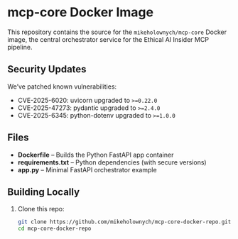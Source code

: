 # mcp-core Docker Image

This repository contains the source for the `mikeholownych/mcp-core` Docker image, the central orchestrator service for the Ethical AI Insider MCP pipeline.

## Security Updates
We’ve patched known vulnerabilities:

- CVE-2025-6020: uvicorn upgraded to `>=0.22.0`
- CVE-2025-47273: pydantic upgraded to `>=2.4.0`
- CVE-2025-6345: python-dotenv upgraded to `>=1.0.0`

## Files

- **Dockerfile** – Builds the Python FastAPI app container
- **requirements.txt** – Python dependencies (with secure versions)
- **app.py** – Minimal FastAPI orchestrator example

## Building Locally

1. Clone this repo:
   ```bash
   git clone https://github.com/mikeholownych/mcp-core-docker-repo.git
   cd mcp-core-docker-repo
